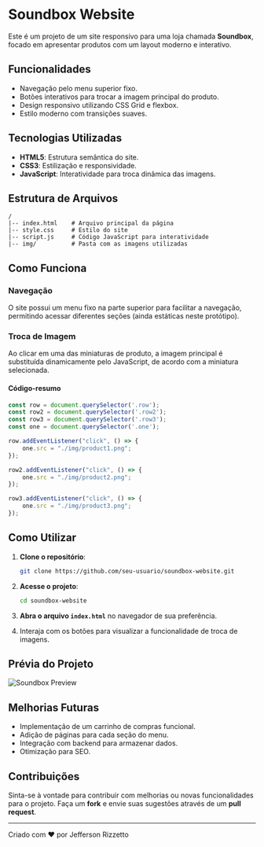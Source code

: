 # Soundbox Website

Este é um projeto de um site responsivo para uma loja chamada **Soundbox**, focado em apresentar produtos com um layout moderno e interativo.

## Funcionalidades

- Navegação pelo menu superior fixo.
- Botões interativos para trocar a imagem principal do produto.
- Design responsivo utilizando CSS Grid e flexbox.
- Estilo moderno com transições suaves.

## Tecnologias Utilizadas

- **HTML5**: Estrutura semântica do site.
- **CSS3**: Estilização e responsividade.
- **JavaScript**: Interatividade para troca dinâmica das imagens.

## Estrutura de Arquivos

```
/
|-- index.html    # Arquivo principal da página
|-- style.css     # Estilo do site
|-- script.js     # Código JavaScript para interatividade
|-- img/          # Pasta com as imagens utilizadas
```

## Como Funciona

### Navegação
O site possui um menu fixo na parte superior para facilitar a navegação, permitindo acessar diferentes seções (ainda estáticas neste protótipo).

### Troca de Imagem
Ao clicar em uma das miniaturas de produto, a imagem principal é substituída dinamicamente pelo JavaScript, de acordo com a miniatura selecionada.

#### Código-resumo
```javascript
const row = document.querySelector('.row');
const row2 = document.querySelector('.row2');
const row3 = document.querySelector('.row3');
const one = document.querySelector('.one');

row.addEventListener("click", () => {
    one.src = "./img/product1.png";
});

row2.addEventListener("click", () => {
    one.src = "./img/product2.png";
});

row3.addEventListener("click", () => {
    one.src = "./img/product3.png";
});
```

## Como Utilizar

1. **Clone o repositório**:
   ```bash
   git clone https://github.com/seu-usuario/soundbox-website.git
   ```

2. **Acesse o projeto**:
   ```bash
   cd soundbox-website
   ```

3. **Abra o arquivo `index.html`** no navegador de sua preferência.

4. Interaja com os botões para visualizar a funcionalidade de troca de imagens.

## Prévia do Projeto

![Soundbox Preview](./img/project-preview.png) <!-- Insira aqui o caminho para uma imagem de demonstração, caso tenha -->

## Melhorias Futuras

- Implementação de um carrinho de compras funcional.
- Adição de páginas para cada seção do menu.
- Integração com backend para armazenar dados.
- Otimização para SEO.

## Contribuições
Sinta-se à vontade para contribuir com melhorias ou novas funcionalidades para o projeto. Faça um **fork** e envie suas sugestões através de um **pull request**.

---
Criado com ❤️ por Jefferson Rizzetto
